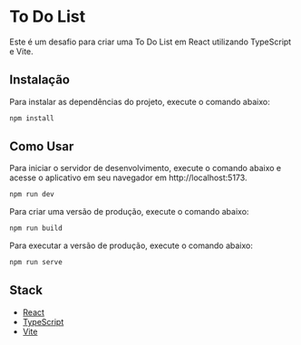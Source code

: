 # To Do List
Este é um desafio para criar uma To Do List em React utilizando TypeScript e Vite.

## Instalação
Para instalar as dependências do projeto, execute o comando abaixo:

```bash
npm install
```

## Como Usar
Para iniciar o servidor de desenvolvimento, execute o comando abaixo e acesse o aplicativo em seu navegador em http://localhost:5173.

```bash
npm run dev
```
Para criar uma versão de produção, execute o comando abaixo:

```bash
npm run build
```

Para executar a versão de produção, execute o comando abaixo:

```bash
npm run serve
```

## Stack
- [React](https://reactjs.org/)
- [TypeScript](https://www.typescriptlang.org/)
- [Vite](https://vitejs.dev/)
